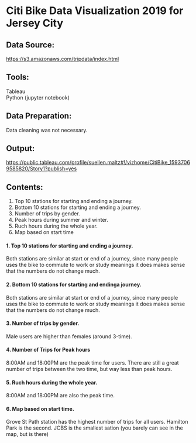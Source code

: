 
# Citi Bike Data Visualization 2019 for Jersey City

## Data Source: 
https://s3.amazonaws.com/tripdata/index.html

## Tools: 
Tableau<br>
Python (jupyter notebook)

## Data Preparation:
Data cleaning was not necessary. 

## Output:
https://public.tableau.com/profile/suellen.maltz#!/vizhome/CitiBike_15937069585820/Story1?publish=yes
<br>

## Contents:
1. Top 10 stations for starting and ending a journey.
2. Bottom 10 stations for starting and ending a journey.
3. Number of trips by gender.
4. Peak hours during summer and winter.
5. Ruch hours during the whole year.
6. Map based on start time

#### 1. Top 10 stations for starting and ending a journey.
Both stations are similar at start or end of a journey, since many people uses the bike to commute to work or study meanings it does makes sense that the numbers do not change much.<br>

#### 2. Bottom 10 stations for starting and endinga journey.
Both stations are similar at start or end of a journey, since many people uses the bike to commute to work or study meanings it does makes sense that the numbers do not change much. <br>

#### 3. Number of trips by gender.
Male users are higher than females (around 3-time). <br>

#### 4. Number of Trips for Peak hours
8:00AM and 18:00PM are the peak time for users. There are still a great number of trips between the two time, but way less than peak hours.<br>

#### 5. Ruch hours during the whole year.
8:00AM and 18:00PM are also the peak time.<br>

#### 6. Map based on start time.
Grove St Path station has the highest number of trips for all users. Hamilton Park is the second. JCBS is the smallest sation (you barely can see in the map, but is there)
